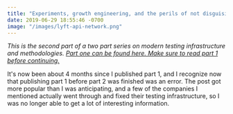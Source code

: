 ```yaml
---
title: "Experiments, growth engineering, and the perils of not disguising your API routes: Part 2"
date: 2019-06-29 18:55:46 -0700
image: "/images/lyft-api-network.png"
---
```


<i>This is the second part of a two part series on modern testing infrastructure and methodologies. <a href="/posts/experiments-and-growth-hacking">Part one can be found here. Make sure to read part 1 before continuing.</a></i>

It's now been about 4 months since I published part 1, and I recognize now that publishing part 1 before part 2 was finished was an error. The post got more popular than I was anticipating, and a few of the companies I mentioned actually went through and fixed their testing infrastructure, so I was no longer able to get a lot of interesting information.

